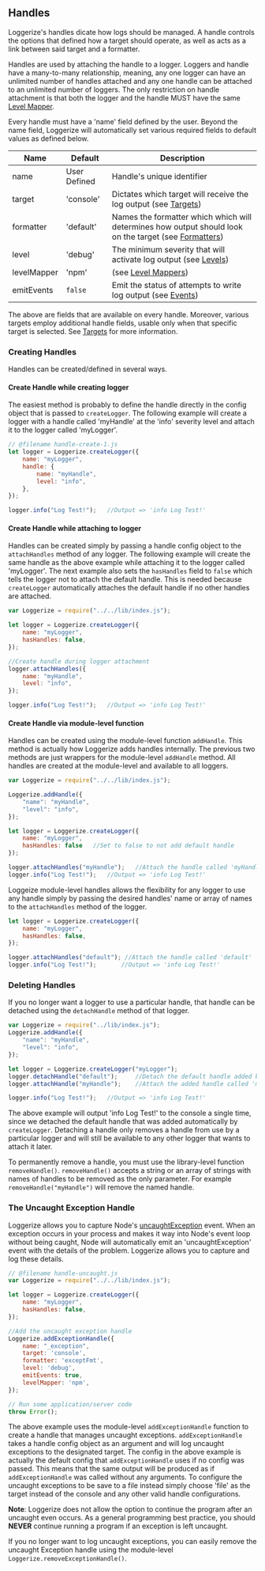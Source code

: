 ## Handles

Loggerize's handles dicate how logs should be managed. A handle controls the options 
that defined how a target should operate, as well as acts as a link between said 
target and a formatter.

Handles are used by attaching the handle to a logger. Loggers and handle have a 
many-to-many relationship, meaning, any one logger can have an unlimited number of 
handles attached and any one handle can be attached to an unlimited number of loggers.
The only restriction on handle attachment is that both the logger and the handle 
MUST have the same [Level Mapper](#level-mappers).


Every handle must have a 'name' field defined by the user. Beyond the name field, Loggerize 
will automatically set various required fields to default values as defined below.

| Name 		| Default		| Description
| --------- | -------------	| ------------------------------------------------------------------------- |
| name 		| User Defined	| Handle's unique identifier												|
| target 	| 'console' 	| Dictates which target will receive the log output (see [Targets](#targets)) |
| formatter	| 'default' 	| Names the formatter which which will determines how output should look on the target (see [Formatters](#formatters)) |									|
| level 	| 'debug' 		| The minimum severity that will activate log output (see [Levels](#levels)) |
| levelMapper | 'npm' 		| (see [Level Mappers](#level-mappers))	| 
| emitEvents| `false` 		| Emit the status of attempts to write log output (see [Events](#))		|

The above are fields that are available on every handle. Moreover, various targets 
employ additional handle fields, usable only when that specific target is selected. 
See [Targets](#targets) for more information.

### Creating Handles

Handles can be created/defined in several ways. 

#### Create Handle while creating logger

The easiest method is probably to define the handle directly in the config object 
that is passed to `createLogger`. The following example will create a logger with 
a handle called 'myHandle' at the 'info' severity level and attach it to the 
logger called 'myLogger'.

```javascript
// @filename handle-create-1.js
let logger = Loggerize.createLogger({
	name: "myLogger", 
	handle: {
		name: "myHandle",
		level: "info",
	},
});

logger.info("Log Test!");	//Output => 'info Log Test!'
```

#### Create Handle while attaching to logger

Handles can be created simply by passing a handle config object to the `attachHandles` 
method of any logger. The following example will create the same handle as the above 
example while attaching it to the logger called 'myLogger'. The next example also sets 
the `hasHandles` field to `false` which tells the logger not to attach the default 
handle. This is needed because `createLogger` automatically attaches the default 
handle if no other handles are attached.

```javascript
var Loggerize = require("../../lib/index.js");

let logger = Loggerize.createLogger({
	name: "myLogger", 
	hasHandles: false,
});

//Create handle during logger attachment
logger.attachHandles({
	name: "myHandle",
	level: "info",
});

logger.info("Log Test!");	//Output => 'info Log Test!'
```

#### Create Handle via module-level function

Handles can be created using the module-level function `addHandle`. This method 
is actually how Loggerize adds handles internally. The previous two methods 
are just wrappers for the module-level `addHandle` method. All handles are 
created at the module-level and available to all loggers.


```javascript
var Loggerize = require("../../lib/index.js");

Loggerize.addHandle({
	"name": "myHandle",
	"level": "info",
});

let logger = Loggerize.createLogger({
	name: "myLogger", 
	hasHandles: false	//Set to false to not add default handle
});

logger.attachHandles("myHandle");	//Attach the handle called 'myHandle'
logger.info("Log Test!");	//Output => 'info Log Test!'
```

Loggeize module-level handles allows the flexibility for any logger to use any 
handle simply by passing the desired handles' name or array of names to the 
`attachHandles` method of the logger. 

```javascript
let logger = Loggerize.createLogger({
	name: "myLogger", 
	hasHandles: false,
});

logger.attachHandles("default"); //Attach the handle called 'default'
logger.info("Log Test!");		//Output => 'info Log Test!'
```

### Deleting Handles

If you no longer want a logger to use a particular handle, that handle can be detached using the 
`detachHandle` method of that logger.

```javascript
var Loggerize = require("../lib/index.js");
Loggerize.addHandle({
	"name": "myHandle",
	"level": "info",
});

let logger = Loggerize.createLogger("myLogger");
logger.detachHandle("default");		//Detach the default handle added by `createLogger`
logger.attachHandle("myHandle");	//Attach the added handle called 'myHandle'

logger.info("Log Test!");	//Output => 'info Log Test!'
```

The above example will output 'info Log Test!' to the console a single time, since we detached 
the default handle that was added automatically by `createLogger`. Detaching a handle only removes 
a handle from use by a particular logger and will still be available to any other logger that wants 
to attach it later.

To permanently remove a handle, you must use the library-level function 
`removeHandle()`. `removeHandle()` accepts a string or an array of strings with names of handles to 
be removed as the only parameter. For example `removeHandle("myHandle")` will remove the named handle.

### The Uncaught Exception Handle

Loggerize allows you to capture Node's [uncaughtException](https://nodejs.org/api/process.html#process_event_uncaughtexception) 
event. When an exception occurs in your process and makes it way into Node's event 
loop without being caught, Node will automatically emit an 'uncaughtException' 
event with the details of the problem. Loggerize allows you to capture and log 
these details.

```javascript
// @filename handle-uncaught.js
var Loggerize = require("../../lib/index.js");

let logger = Loggerize.createLogger({
	name: "myLogger", 
	hasHandles: false,
});

//Add the uncaught exception handle
Loggerize.addExceptionHandle({
	name: "_exception",
	target: 'console',
	formatter: 'exceptFmt',
	level: 'debug',
	emitEvents: true,
	levelMapper: 'npm',
});

// Run some application/server code
throw Error();
```

The above example uses the module-level `addExceptionHandle` function to create a 
handle that manages uncaught exceptions. `addExceptionHandle` takes a handle 
config object as an argument and will log uncaught exceptions to the designated target. 
The config in the above example is actually the default config that `addExceptionHandle` 
uses if no config was passed. This means that the same output will be produced as 
if `addExceptionHandle` was called without any arguments. To configure the 
uncaught exceptions to be save to a file instead simply choose 'file' as the 
target instead of the console and any other valid handle configurations.

**Note**: Loggerize does not allow the option to continue the program after an uncaught even occurs. 
As a general programming best practice, you should **NEVER** continue running a program if an exception 
is left uncaught.

If you no longer want to log uncaught exceptions, you can easily remove the uncaught Exception 
handle using the module-level `Loggerize.removeExceptionHandle()`.
